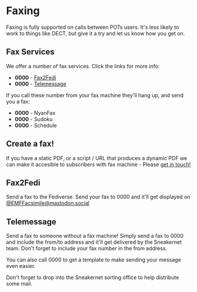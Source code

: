 # Faxing

Faxing is fully supported on calls between POTs users. It's less likely to work to things like DECT, but give it a try and let us know how you get on.

## Fax Services

We offer a number of fax services. Click the links for more info:  

* **0000** - [Fax2Fedi](#fax2fedi)
* **0000** - [Telemessage](#telemessage)

If you call these number from your fax machine they'll hang up, and send you a fax:  

* **0000** - NyanFax
* **0000** - Sudoku
* **0000** - Schedule

## Create a fax!

If you have a static PDF, or a script / URL that produces a dynamic PDF we can make it accesible to subscribers with fax machine - Please [get in touch!](https://cutel.net/contact/)

## Fax2Fedi

Send a fax to the Fediverse. Send your fax to 0000 and it'll get displayed on [@EMFFacsimile@mastodon.social](https://mastodon.social/@EMFFacsimile)

## Telemessage

Send a fax to someone without a fax machine! Simply send a fax to 0000 and include the from/to address and it'll get delivered by the Sneakernet team. Don't forget to include your fax number in the from address.

You can also call 0000 to get a template to make sending your message even easier.

Don't forget to drop into the Sneakernet sorting office to help distribute some mail.
